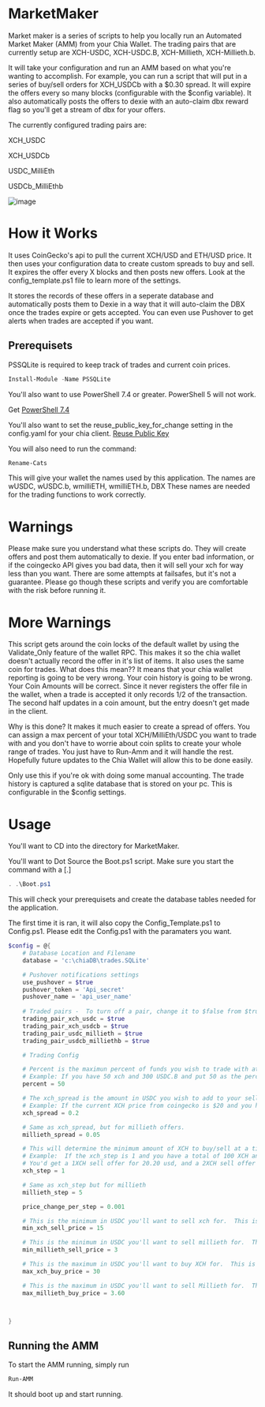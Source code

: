 # MarketMaker
 Market maker is a series of scripts to help you locally run an Automated Market Maker (AMM) from your Chia Wallet.  The trading pairs that are currently setup are XCH-USDC, XCH-USDC.B, XCH-Millieth, XCH-Millieth.b.

 It will take your configuration and run an AMM based on what you're wanting to accomplish.  For example, you can run a script that will put in a series of buy/sell orders for XCH_USDCb with a $0.30 spread.  It will expire the offers every so many blocks (configurable with the $config variable).  It also automatically posts the offers to dexie with an auto-claim dbx reward flag so you'll get a stream of dbx for your offers.

 The currently configured trading pairs are:
 
 XCH_USDC
 
 XCH_USDCb
 
 USDC_MilliEth
 
 USDCb_MilliEthb

 ![image](https://github.com/user-attachments/assets/d2e0a4ee-f266-410f-87ae-590b22c8980b)

# How it Works
It uses CoinGecko's api to pull the current XCH/USD and ETH/USD price.  It then uses your configuration data to create custom spreads to buy and sell.  It expires the offer every X blocks and then posts new offers.  Look at the config_template.ps1 file to learn more of the settings.

It stores the records of these offers in a seperate database and automatically posts them to Dexie in a way that it will auto-claim the DBX once the trades expire or gets accepted.  You can even use Pushover to get alerts when trades are accepted if you want.


 ## Prerequisets
 PSSQLite is required to keep track of trades and current coin prices.
```powershell
Install-Module -Name PSSQLite
```
 You'll also want to use PowerShell 7.4 or greater.  PowerShell 5 will not work.

 Get [PowerShell 7.4](https://learn.microsoft.com/en-us/powershell/scripting/install/installing-powershell-on-windows?view=powershell-7.4)

You'll also want to set the reuse_public_key_for_change setting in the config.yaml for your chia client. 
[Reuse Public Key](https://docs.chia.net/faq/?_highlight=reuse#how-can-i-configure-chia-to-reuse-the-same-receive-address)


You will also need to run the command:

```powershell
Rename-Cats
```

This will give your wallet the names used by this application.  The names are wUSDC, wUSDC.b, wmilliETH, wmilliETH.b, DBX  These names are needed for the trading functions to work correctly.





# Warnings
Please make sure you understand what these scripts do.  They will create offers and post them automatically to dexie.  If you enter bad information, or if the coingecko API gives you bad data, then it will sell your xch for way less than you want.   There are some attempts at failsafes, but it's not a guarantee.  Please go though these scripts and verify you are comfortable with the risk before running it.

# More Warnings
This script gets around the coin locks of the default wallet by using the Validate_Only feature of the wallet RPC.  This makes it so the chia wallet doesn't actually record the offer in it's list of items.   It also uses the same coin for trades.  What does this mean??  It means that your chia wallet reporting is going to be very wrong.  Your coin history is going to be wrong.  Your Coin Amounts will be correct.  Since it never registers the offer file in the wallet, when a trade is accepted it only records 1/2 of the transaction.  The second half updates in a coin amount, but the entry doesn't get made in the client.

Why is this done?  It makes it much easier to create a spread of offers.  You can assign a max percent of your total XCH/MilliEth/USDC you want to trade with and you don't have to worrie about coin splits to create your whole range of trades.  You just have to Run-Amm and it will handle the rest.  Hopefully future updates to the Chia Wallet will allow this to be done easily.

Only use this if you're ok with doing some manual accounting.   The trade history is captured a sqlite database that is stored on your pc.  This is configurable in the $config settings.



# Usage
You'll want to CD into the directory for MarketMaker.

You'll want to Dot Source the Boot.ps1 script.  Make sure you start the command with a [.] 
```PowerShell
. .\Boot.ps1
```
This will check your prerequisets and create the database tables needed for the application.

The first time it is ran, it will also copy the Config_Template.ps1 to Config.ps1.  Please edit the Config.ps1 with the paramaters you want.

```PowerShell
$config = @{
    # Database Location and Filename
    database = 'c:\chiaDB\trades.SQLite'

    # Pushover notifications settings
    use_pushover = $true
    pushover_token = 'Api_secret'
    pushover_name = 'api_user_name'
    
    # Traded pairs -  To turn off a pair, change it to $false from $true.
    trading_pair_xch_usdc = $true
    trading_pair_xch_usdcb = $true
    trading_pair_usdc_millieth = $true
    trading_pair_usdcb_milliethb = $true

    # Trading Config

    # Percent is the maximun percent of funds you wish to trade with at a time.  
    # Example: If you have 50 xch and 300 USDC.B and put 50 as the percent, you will create offers to sell upto 25xch and to buy upto 150 with of xch.
    percent = 50

    # The xch_spread is the amount in USDC you wish to add to your sell offers or subtract from your buy offers.   
    # Example: If the current XCH price from coingecko is $20 and you have a 0.2 xch_spread, you will create a sell offer for $20.20 per xch and a buy offer of $19.80 per xch.
    xch_spread = 0.2

    # Same as xch_spread, but for millieth offers.
    millieth_spread = 0.05

    # This will determine the minimum amount of XCH to buy/sell at a time.  It is also the amount of xch to skip for the next offer.
    # Example:  If the xch_step is 1 and you have a total of 100 XCH and a percent of 50,  then the AMM will create 50 offers spaced 1xch apart. 
    # You'd get a 1XCH sell offer for 20.20 usd, and a 2XCH sell offer for 40.40 usd, a 3XCH sell offer for 60.60 usd, etc.
    xch_step = 1

    # Same as xch_step but for millieth
    millieth_step = 5

    price_change_per_step = 0.001

    # This is the minimum in USDC you'll want to sell xch for.  This is a fail safe to stop trading below this number.
    min_xch_sell_price = 15

    # This is the minimum in USDC you'll want to sell millieth for.  This is a fail safe to stop trading below this number.
    min_millieth_sell_price = 3

    # This is the maximum in USDC you'll want to buy XCH for.  This is a fail safe to stop trading above this number.
    max_xch_buy_price = 30

    # This is the maximum in USDC you'll want to sell Millieth for.  This is a fail safe to stop trading above this number.
    max_millieth_buy_price = 3.60



}
```

## Running the AMM
To start the AMM running, simply run
```PowerShell
Run-AMM
```
It should boot up and start running.
